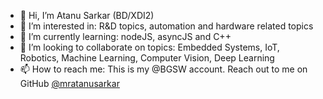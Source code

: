 - 👋 Hi, I’m Atanu Sarkar (BD/XDI2)
- 👀 I’m interested in: R&D topics, automation and hardware related topics
- 🌱 I’m currently learning: nodeJS, asyncJS and C++
- 💞️ I’m looking to collaborate on topics: Embedded Systems, IoT, Robotics, Machine Learning, Computer Vision, Deep Learning
- 📫 How to reach me: This is my @BGSW account. Reach out to me on GitHub [@mratanusarkar](https://github.com/mratanusarkar)

<!---
TSA2COB/TSA2COB is a ✨ special ✨ repository because its `README.md` (this file) appears on your GitHub profile.
You can click the Preview link to take a look at your changes.
--->
